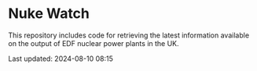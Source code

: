 # Nuke Watch

This repository includes code for retrieving the latest information available on the output of EDF nuclear power plants in the UK.

Last updated: 2024-08-10 08:15